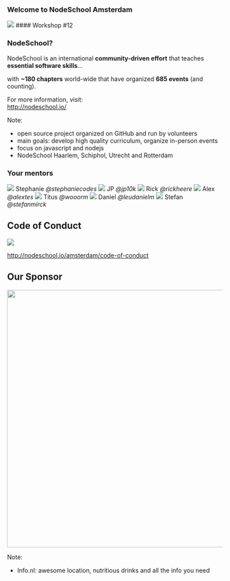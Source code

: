 ### Welcome to NodeSchool Amsterdam
<img src="images/nodeschool-logo.png" style="border: 0; box-shadow: none; ">
#### Workshop #12


### NodeSchool?

<p class="fragment">NodeSchool is an international <strong>community-driven effort</strong> that teaches <strong>essential software skills</strong>&hellip;</p>
<p class="fragment">with <strong>~180 chapters</strong> world-wide that have organized <strong>685 events</strong> (and counting).</p>
<p class="fragment">For more information, visit:<br><a href="http://nodeschool.io/">http://nodeschool.io/</a></p>

Note:
- open source project organized on GitHub and run by volunteers
- main goals: develop high quality curriculum, organize in-person events
- focus on javascript and nodejs
- NodeSchool Haarlem, Schiphol, Utrecht and Rotterdam


### Your mentors

<div class="hosts">
	<a class="host">
		<img src="https://avatars2.githubusercontent.com/u/9959680">
		<span>Stephanie</span>
		<i class="twitter">@stephaniecodes</i>
	</a>
	<a class="host">
		<img src="https://avatars0.githubusercontent.com/u/1814479?v=3&s=400">
		<span>JP</span>
		<i class="twitter">@jp10k</i>
	</a>
	<a class="host">
		<img src="https://avatars1.githubusercontent.com/u/803178?v=3&s=400">
		<span>Rick</span>
		<i class="twitter">@rickheere</i>
	</a>
	<!-- <a class="host">
		<img src="https://avatars2.githubusercontent.com/u/1559703?v=3&s=460">
		<span>Aurelia</span>
		<i class="twitter">@auremoser</i>
	</a>
	<a class="host">
		<img src="https://avatars3.githubusercontent.com/u/3622055?v=3&s=460">
		<span>Joey</span>
		<i class="twitter">@leejoeyk</i>
	</a> -->
	<a class="host">
		<img src="https://avatars2.githubusercontent.com/u/2011351?v=3&s=460">
		<span>Alex</span>
		<i class="twitter">@alextes</i>
	</a>
	<!-- <a class="host">
		<img src="https://avatars1.githubusercontent.com/u/13063149?v=3&s=460">
		<span>Lily</span>
		<i class="twitter">@LilyStamenova</i>
	</a> -->
	<a class="host">
		<img src="https://avatars3.githubusercontent.com/u/944406?v=3&s=460">
		<span>Titus</span>
		<i class="twitter">@wooorm</i>
	</a>
	<!-- <a class="host">
		<img src="https://pbs.twimg.com/profile_images/701967658850394112/p9_RuFVp.jpg">
		<span>Eleonora</span>
		<i class="twitter">@EleonoraSmid</i>
	</a> -->
	<a class="host">
		<img src="images/daniel-leu.jpeg">
		<span>Daniel</span>
		<i class="twitter">@leudanielm</i>
	</a>
	<!-- <a class="host">
		<img src="https://avatars2.githubusercontent.com/u/1716463?v=3&s=460">
		<span>Daijirō</span>
		<i class="twitter">@watilde</i>
	</a> -->
	<!-- <a class="host">
		<img src="images/unicorn-zombie-slayer.jpg">
		<span>Ramon</span>
		<i class="twitter">@dailyjavascript</i>
	</a> -->
	<!-- <a class="host">
		<img src="https://avatars2.githubusercontent.com/u/1877200?v=3&s=400">
		<span>Sannie</span>
		<i class="twitter">@sanniekwakman</i>
	</a> -->
	<a class="host">
		<img src="https://avatars2.githubusercontent.com/u/3287987?v=3&s=400">
		<span>Stefan</span>
		<i class="twitter">@stefanmirck</i>
	</a>
</div>


## Code of Conduct

<img src="images/excellent.jpg"><!-- .element: class="fragment"  -->

http://nodeschool.io/amsterdam/code-of-conduct <!-- .element: class="fragment"  -->


## Our Sponsor


<img src="images/info.nl.png" width="600" class="logo">

Note:
- Info.nl: awesome location, nutritious drinks and all the info you need
